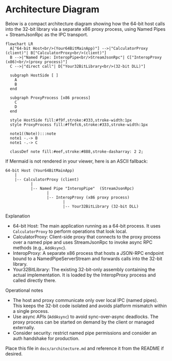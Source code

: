 # Architecture Diagram

Below is a compact architecture diagram showing how the 64-bit host calls into the 32-bit library via a separate x86 proxy process, using Named Pipes + StreamJsonRpc as the IPC transport.

```mermaid
flowchart LR
  A["64-bit Host<br/>(Your64BitMainApp)"] -->|"CalculatorProxy (client)"| B["CalculatorProxy<br/>(client)"]
  B -->|"Named Pipe: InteropPipe<br/>StreamJsonRpc"| C["InteropProxy (x86)<br/>(proxy process)"]
  C -->|"direct call"| D["Your32BitLibrary<br/>(32-bit DLL)"]

  subgraph HostSide [ ]
    A
    B
  end

  subgraph ProxyProcess [x86 process]
    C
    D
  end

  style HostSide fill:#f9f,stroke:#333,stroke-width:1px
  style ProxyProcess fill:#ffefc6,stroke:#333,stroke-width:1px

  note1((Note)):::note
  note1 -.-> B
  note1 -.-> C

  classDef note fill:#eef,stroke:#888,stroke-dasharray: 2 2;
```

If Mermaid is not rendered in your viewer, here is an ASCII fallback:

```
64-bit Host (Your64BitMainApp)
    |
    |-- CalculatorProxy (client)
           |
           |-- Named Pipe "InteropPipe"  (StreamJsonRpc)
                  |
                  |-- InteropProxy (x86 proxy process)
                         |
                         |-- Your32BitLibrary (32-bit DLL)
```

Explanation
- 64-bit Host: The main application running as a 64-bit process. It uses `CalculatorProxy` to perform operations that look local.
- CalculatorProxy: Client-side proxy that connects to the proxy process over a named pipe and uses StreamJsonRpc to invoke async RPC methods (e.g., `AddAsync`).
- InteropProxy: A separate x86 process that hosts a JSON-RPC endpoint bound to a NamedPipeServerStream and forwards calls into the 32-bit library.
- Your32BitLibrary: The existing 32-bit-only assembly containing the actual implementation. It is loaded by the InteropProxy process and called directly there.

Operational notes
- The host and proxy communicate only over local IPC (named pipes). This keeps the 32-bit code isolated and avoids platform mismatch within a single process.
- Use async APIs (`AddAsync`) to avoid sync-over-async deadlocks. The proxy process can be started on demand by the client or managed externally.
- Consider security: restrict named pipe permissions and consider an auth handshake for production.

Place this file in `docs/architecture.md` and reference it from the README if desired.
